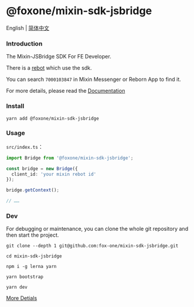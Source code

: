 # @foxone/mixin-sdk-jsbridge

English | [简体中文](./README.zh-CN.md)

### Introduction
The Mixin-JSBridge SDK For FE Developer.

There is a [rebot](https://fox-one.github.io/mixin-sdk-jsbridge-rebot/#/) which use the sdk.

You can search `7000103847` in Mixin Messenger or Reborn App to find it.

For more details, please read the [Documentation](https://fox-one.github.io/mixin-sdk-jsbridge/#/)

### Install

```shell
yarn add @foxone/mixin-sdk-jsbridge
```

### Usage
`src/index.ts`：
```typescript
import Bridge from '@foxone/mixin-sdk-jsbridge';

const bridge = new Bridge({
  client_id: 'your mixin rebot id'
});

bridge.getContext();

// ……
```

### Dev
For debugging or maintenance, you can clone the whole git repository and then start the project.

```shell
git clone --depth 1 git@github.com:fox-one/mixin-sdk-jsbridge.git

cd mixin-sdk-jsbridge

npm i -g lerna yarn

yarn bootstrap

yarn dev
```

[More Detials](./DEV.md)